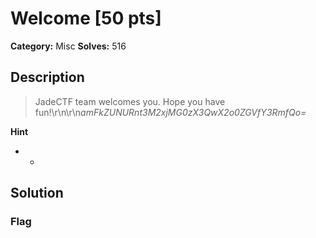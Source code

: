 # Welcome [50 pts]

**Category:** Misc
**Solves:** 516

## Description
>JadeCTF team welcomes you. Hope you have fun!\r\n\r\n*amFkZUNURnt3M2xjMG0zX3QwX2o0ZGVfY3RmfQo=*

**Hint**
* -

## Solution

### Flag


